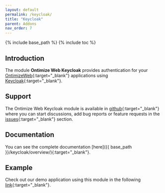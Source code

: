 ```yaml
---
layout: default
permalink: /keycloak/
title: "Keycloak"
parent: Addons
nav_order: 7
---
```


{% include base_path %}
{% include toc %}

## Introduction

The module **Ontimize Web Keycloak** provides authentication for your [OntimizeWeb](https://github.com/OntimizeWeb/ontimize-web-ngx){:target="_blank"} applications using [Keycloak](https://www.keycloak.org/){:target="_blank"}.

## Support

The Ontimize Web Keycloak module is available in [github](https://github.com/OntimizeWeb/ontimize-web-ngx-keycloak){:target="_blank"} where you can start discussions, add bug reports or feature requests in the [issues](https://github.com/OntimizeWeb/ontimize-web-ngx-keycloak/issues){:target="_blank"} section.

## Documentation

You can see the complete documentation [here]({{ base_path }}/keycloak/overview/){:target="_blank"}.

## Example

Check out our demo application using this module in the following [link](https://github.com/OntimizeWeb/ontimize-web-ngx-keycloak-demo){:target="_blank"}.
